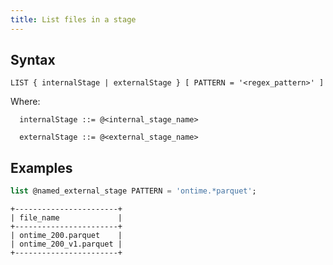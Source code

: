 ```yaml
---
title: List files in a stage
---
```



## Syntax

```
LIST { internalStage | externalStage } [ PATTERN = '<regex_pattern>' ]
```

Where:
```text
  internalStage ::= @<internal_stage_name>
```

```text
  externalStage ::= @<external_stage_name>
```

## Examples

```sql title='mysql>'
list @named_external_stage PATTERN = 'ontime.*parquet';
```
```
+-----------------------+
| file_name             |
+-----------------------+
| ontime_200.parquet    |
| ontime_200_v1.parquet |
+-----------------------+
```
